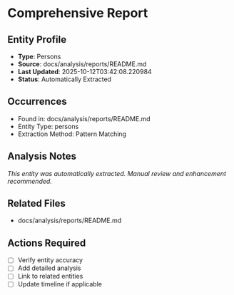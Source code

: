 # Comprehensive Report

## Entity Profile
- **Type**: Persons
- **Source**: docs/analysis/reports/README.md
- **Last Updated**: 2025-10-12T03:42:08.220984
- **Status**: Automatically Extracted

## Occurrences
- Found in: docs/analysis/reports/README.md
- Entity Type: persons
- Extraction Method: Pattern Matching

## Analysis Notes
*This entity was automatically extracted. Manual review and enhancement recommended.*

## Related Files
- docs/analysis/reports/README.md

## Actions Required
- [ ] Verify entity accuracy
- [ ] Add detailed analysis
- [ ] Link to related entities
- [ ] Update timeline if applicable
